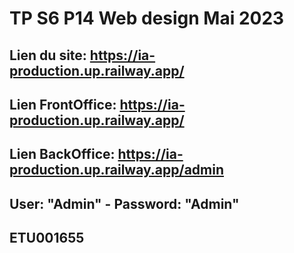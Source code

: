 # TP S6 P14 Web design Mai 2023

## Lien du site: https://ia-production.up.railway.app/

## Lien FrontOffice: https://ia-production.up.railway.app/

## Lien BackOffice: https://ia-production.up.railway.app/admin

## User: "Admin" - Password: "Admin"

## ETU001655